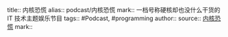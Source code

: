 title:: 内核恐慌
alias:: podcast/内核恐慌
mark:: 一档号称硬核却也没什么干货的 IT 技术主题娱乐节目
tags:: #Podcast, #programming 
author:: 
source:: [内核恐慌](https://pan.icu/) 
mark::
